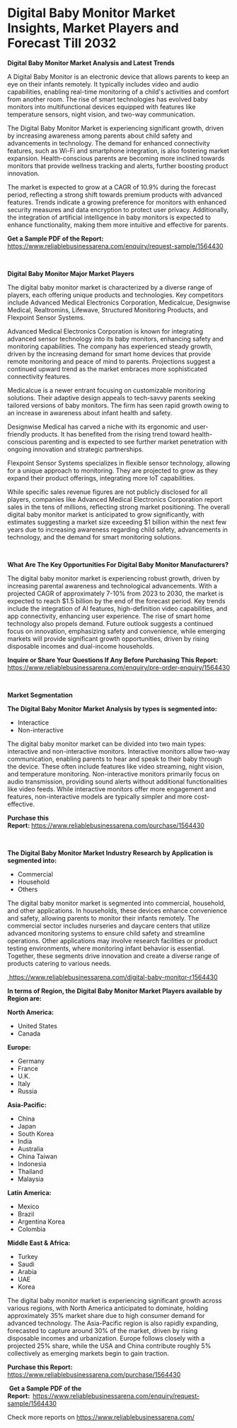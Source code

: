 <p><h1>Digital Baby Monitor Market Insights, Market Players and Forecast Till 2032</h1></p><p><strong>Digital Baby Monitor Market Analysis and Latest Trends</strong></p>
<p><p>A Digital Baby Monitor is an electronic device that allows parents to keep an eye on their infants remotely. It typically includes video and audio capabilities, enabling real-time monitoring of a child's activities and comfort from another room. The rise of smart technologies has evolved baby monitors into multifunctional devices equipped with features like temperature sensors, night vision, and two-way communication.</p><p>The Digital Baby Monitor Market is experiencing significant growth, driven by increasing awareness among parents about child safety and advancements in technology. The demand for enhanced connectivity features, such as Wi-Fi and smartphone integration, is also fostering market expansion. Health-conscious parents are becoming more inclined towards monitors that provide wellness tracking and alerts, further boosting product innovation.</p><p>The market is expected to grow at a CAGR of 10.9% during the forecast period, reflecting a strong shift towards premium products with advanced features. Trends indicate a growing preference for monitors with enhanced security measures and data encryption to protect user privacy. Additionally, the integration of artificial intelligence in baby monitors is expected to enhance functionality, making them more intuitive and effective for parents.</p></p>
<p><strong>Get a Sample PDF of the Report:&nbsp;</strong> <a href="https://www.reliablebusinessarena.com/enquiry/request-sample/1564430?utm_campaign=2958&utm_medium=2&utm_source=Github&utm_content=ia&utm_term=11042025&utm_id=digital-baby-monitor">https://www.reliablebusinessarena.com/enquiry/request-sample/1564430</a></p>
<p>&nbsp;</p>
<p><strong>Digital Baby Monitor Major Market Players</strong></p>
<p><p>The digital baby monitor market is characterized by a diverse range of players, each offering unique products and technologies. Key competitors include Advanced Medical Electronics Corporation, Medicalcue, Designwise Medical, Realtromins, Lifewave, Structured Monitoring Products, and Flexpoint Sensor Systems.</p><p>Advanced Medical Electronics Corporation is known for integrating advanced sensor technology into its baby monitors, enhancing safety and monitoring capabilities. The company has experienced steady growth, driven by the increasing demand for smart home devices that provide remote monitoring and peace of mind to parents. Projections suggest a continued upward trend as the market embraces more sophisticated connectivity features.</p><p>Medicalcue is a newer entrant focusing on customizable monitoring solutions. Their adaptive design appeals to tech-savvy parents seeking tailored versions of baby monitors. The firm has seen rapid growth owing to an increase in awareness about infant health and safety.</p><p>Designwise Medical has carved a niche with its ergonomic and user-friendly products. It has benefited from the rising trend toward health-conscious parenting and is expected to see further market penetration with ongoing innovation and strategic partnerships.</p><p>Flexpoint Sensor Systems specializes in flexible sensor technology, allowing for a unique approach to monitoring. They are projected to grow as they expand their product offerings, integrating more IoT capabilities.</p><p>While specific sales revenue figures are not publicly disclosed for all players, companies like Advanced Medical Electronics Corporation report sales in the tens of millions, reflecting strong market positioning. The overall digital baby monitor market is anticipated to grow significantly, with estimates suggesting a market size exceeding $1 billion within the next few years due to increasing awareness regarding child safety, advancements in technology, and the demand for smart monitoring solutions.</p></p>
<p>&nbsp;</p>
<p><strong>What Are The Key Opportunities For Digital Baby Monitor Manufacturers?</strong></p>
<p><p>The digital baby monitor market is experiencing robust growth, driven by increasing parental awareness and technological advancements. With a projected CAGR of approximately 7-10% from 2023 to 2030, the market is expected to reach $1.5 billion by the end of the forecast period. Key trends include the integration of AI features, high-definition video capabilities, and app connectivity, enhancing user experience. The rise of smart home technology also propels demand. Future outlook suggests a continued focus on innovation, emphasizing safety and convenience, while emerging markets will provide significant growth opportunities, driven by rising disposable incomes and dual-income households.</p></p>
<p><strong>Inquire or Share Your Questions If Any Before Purchasing This Report:</strong> <a href="https://www.reliablebusinessarena.com/enquiry/pre-order-enquiry/1564430?utm_campaign=2958&utm_medium=2&utm_source=Github&utm_content=ia&utm_term=11042025&utm_id=digital-baby-monitor">https://www.reliablebusinessarena.com/enquiry/pre-order-enquiry/1564430</a></p>
<p>&nbsp;</p>
<p><strong>Market Segmentation</strong></p>
<p><strong>The Digital Baby Monitor Market Analysis by types is segmented into:</strong></p>
<p><ul><li>Interactice</li><li>Non-interactive</li></ul></p>
<p><p>The digital baby monitor market can be divided into two main types: interactive and non-interactive monitors. Interactive monitors allow two-way communication, enabling parents to hear and speak to their baby through the device. These often include features like video streaming, night vision, and temperature monitoring. Non-interactive monitors primarily focus on audio transmission, providing sound alerts without additional functionalities like video feeds. While interactive monitors offer more engagement and features, non-interactive models are typically simpler and more cost-effective.</p></p>
<p><strong>Purchase this Report:&nbsp;</strong><a href="https://www.reliablebusinessarena.com/purchase/1564430?utm_campaign=2958&utm_medium=2&utm_source=Github&utm_content=ia&utm_term=11042025&utm_id=digital-baby-monitor">https://www.reliablebusinessarena.com/purchase/1564430</a></p>
<p>&nbsp;</p>
<p><strong>The Digital Baby Monitor Market Industry Research by Application is segmented into:</strong></p>
<p><ul><li>Commercial</li><li>Household</li><li>Others</li></ul></p>
<p><p>The digital baby monitor market is segmented into commercial, household, and other applications. In households, these devices enhance convenience and safety, allowing parents to monitor their infants remotely. The commercial sector includes nurseries and daycare centers that utilize advanced monitoring systems to ensure child safety and streamline operations. Other applications may involve research facilities or product testing environments, where monitoring infant behavior is essential. Together, these segments drive innovation and create a diverse range of products catering to various needs.</p></p>
<p><a href="https://www.reliablebusinessarena.com/digital-baby-monitor-r1564430?utm_campaign=2958&utm_medium=2&utm_source=Github&utm_content=ia&utm_term=11042025&utm_id=digital-baby-monitor">&nbsp;https://www.reliablebusinessarena.com/digital-baby-monitor-r1564430</a></p>
<p><strong>In terms of Region, the Digital Baby Monitor Market Players available by Region are:</strong></p>
<p>
    <p> <strong> North America: </strong>
        <ul>
            <li>United States</li>
            <li>Canada</li>
        </ul>
        </p> 
    <p> <strong> Europe: </strong>
        <ul>
            <li>Germany</li>
            <li>France</li>
            <li>U.K.</li>
            <li>Italy</li>
            <li>Russia</li>
        </ul>
        </p> 
    <p> <strong> Asia-Pacific: </strong>
        <ul>
            <li>China</li>
            <li>Japan</li>
            <li>South Korea</li>
            <li>India</li>
            <li>Australia</li>
            <li>China Taiwan</li>
            <li>Indonesia</li>
            <li>Thailand</li>
            <li>Malaysia</li>
        </ul>
        </p> 
    <p> <strong> Latin America: </strong>
        <ul>
            <li>Mexico</li>
            <li>Brazil</li>
            <li>Argentina Korea</li>
            <li>Colombia</li>
        </ul>
        </p> 
    <p> <strong> Middle East & Africa: </strong>
        <ul>
            <li>Turkey</li>
            <li>Saudi</li>
            <li>Arabia</li>
            <li>UAE</li>
            <li>Korea</li>
        </ul>
    </p>
    </p>
<p><p>The digital baby monitor market is experiencing significant growth across various regions, with North America anticipated to dominate, holding approximately 35% market share due to high consumer demand for advanced technology. The Asia-Pacific region is also rapidly expanding, forecasted to capture around 30% of the market, driven by rising disposable incomes and urbanization. Europe follows closely with a projected 25% share, while the USA and China contribute roughly 5% collectively as emerging markets begin to gain traction.</p></p>
<p><strong>Purchase this Report: </strong><a href="https://www.reliablebusinessarena.com/purchase/1564430?utm_campaign=2958&utm_medium=2&utm_source=Github&utm_content=ia&utm_term=11042025&utm_id=digital-baby-monitor">https://www.reliablebusinessarena.com/purchase/1564430</a></p>
<p>&nbsp;<strong>Get a Sample PDF of the Report:&nbsp;&nbsp;</strong><a href="https://www.reliablebusinessarena.com/enquiry/request-sample/1564430?utm_campaign=2958&utm_medium=2&utm_source=Github&utm_content=ia&utm_term=11042025&utm_id=digital-baby-monitor">https://www.reliablebusinessarena.com/enquiry/request-sample/1564430</a></p>
<p><strong></strong></p>
<p>Check more reports on <a href="https://www.reliablebusinessarena.com/?utm_campaign=2958&utm_medium=2&utm_source=Github&utm_content=ia&utm_term=11042025&utm_id=digital-baby-monitor">https://www.reliablebusinessarena.com/</a></p>